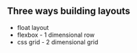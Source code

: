 ## Three ways building layouts

- float layout
- flexbox - 1 dimensional row
- css grid - 2 dimensional grid
